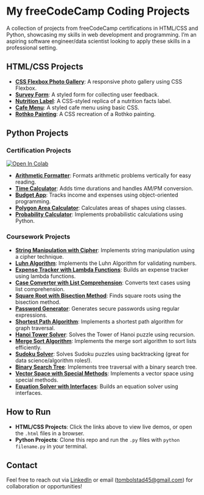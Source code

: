 # My freeCodeCamp Coding Projects

A collection of projects from freeCodeCamp certifications in HTML/CSS and Python, showcasing my skills in web development and programming. I’m an aspiring software engineer/data scientist looking to apply these skills in a professional setting.

## HTML/CSS Projects
- **[CSS Flexbox Photo Gallery](https://thomasbolstad.github.io/Coding-Projects/HTML%20Responsive%20Web%20Design/CSS%20Flexbox%20Photo%20Gallery/CSS%20Flexbox%20Photo%20Gallery.html)**: A responsive photo gallery using CSS Flexbox.
- **[Survey Form](https://thomasbolstad.github.io/Coding-Projects/HTML%20Responsive%20Web%20Design/Survey%20Form%20Project/Survey%20Form.html)**: A styled form for collecting user feedback.
- **[Nutrition Label](https://thomasbolstad.github.io/Coding-Projects/HTML%20Responsive%20Web%20Design/Nutrition%20Label/Nutrition%20Label.html)**: A CSS-styled replica of a nutrition facts label.
- **[Cafe Menu](https://thomasbolstad.github.io/Coding-Projects/HTML%20Responsive%20Web%20Design/Cafe%20Menu/Basic%20CSS%20Cafe%20Menu.html)**: A styled cafe menu using basic CSS.
- **[Rothko Painting](https://thomasbolstad.github.io/Coding-Projects/HTML%20Responsive%20Web%20Design/Rothko%20Painting/Rothko%20Painting.html)**: A CSS recreation of a Rothko painting.

## Python Projects

### Certification Projects
[![Open In Colab](https://colab.research.google.com/assets/colab-badge.svg)](https://github.com/ThomasBolstad/Coding-Projects/blob/main/Scientific%20Computing%20w%20Python%20Certification/1.%20Arithmetic%20Formatter%20Project/Arithmetic%20Formatter%20Project.ipynb)
- **[Arithmetic Formatter](Scientific%20Computing%20w%20Python%20Certification/1.%20Arithmetic%20Formatter%20Project/1.%20Arithmetic%20Formatter%20Project.py)**: Formats arithmetic problems vertically for easy reading.
- **[Time Calculator](Scientific%20Computing%20w%20Python%20Certification/2.%20Time%20Calculator%20Project/Time%20Calculator%20Project.py)**: Adds time durations and handles AM/PM conversion.
- **[Budget App](Scientific%20Computing%20w%20Python%20Certification/3.%20Build%20a%20Budget%20App%20Project/Build%20a%20Budget%20App%20Project.py)**: Tracks income and expenses using object-oriented programming.
- **[Polygon Area Calculator](Scientific%20Computing%20w%20Python%20Certification/4.%20Build%20a%20Polygon%20Area%20Calculator%20Project)**: Calculates areas of shapes using classes.
- **[Probability Calculator](Scientific%20Computing%20w%20Python%20Certification/5.%20Build%20a%20Probability%20Calculator%20Project)**: Implements probabilistic calculations using Python.

### Coursework Projects
- **[String Manipulation with Cipher](Scientific%20Computing%20w%20Python%20Certification/1.%20Arithmetic%20Formatter%20Project/Coursework/String%20Manipulation%20w%20Cipher.py)**: Implements string manipulation using a cipher technique.
- **[Luhn Algorithm](Scientific%20Computing%20w%20Python%20Certification/1.%20Arithmetic%20Formatter%20Project/Coursework/Luhn%20Algorithm.py)**: Implements the Luhn Algorithm for validating numbers.
- **[Expense Tracker with Lambda Functions](Scientific%20Computing%20w%20Python%20Certification/2.%20Time%20Calculator%20Project/Coursework/Lambda%20Function%20Expense%20Calculator.py)**: Builds an expense tracker using lambda functions.
- **[Case Converter with List Comprehension](Scientific%20Computing%20w%20Python%20Certification/2.%20Time%20Calculator%20Project/Coursework/List%20Comprehension%20Case%20Converter%20Program.py)**: Converts text cases using list comprehension.
- **[Square Root with Bisection Method](Scientific%20Computing%20w%20Python%20Certification/1.%20Arithmetic%20Formatter%20Project/Coursework/Bisection%20Method%20-%20Finding%20SQ%20Root%20of%20a%20Number.py)**: Finds square roots using the bisection method.
- **[Password Generator](Scientific%20Computing%20w%20Python%20Certification/Coursework/Password%20Generator.py)**: Generates secure passwords using regular expressions.
- **[Shortest Path Algorithm](Scientific%20Computing%20w%20Python%20Certification/Coursework/Shortest%20Path%20Algorithm.py)**: Implements a shortest path algorithm for graph traversal.
- **[Hanoi Tower Solver](Scientific%20Computing%20w%20Python%20Certification/Coursework/Solve%20Hanoi%20Tower%20Problem.py)**: Solves the Tower of Hanoi puzzle using recursion.
- **[Merge Sort Algorithm](Scientific%20Computing%20w%20Python%20Certification/2.%20Time%20Calculator%20Project/Coursework/Learn%20Data%20Structures%20by%20Building%20Merge%20Sort%20Algorithm.py)**: Implements the merge sort algorithm to sort lists efficiently.
- **[Sudoku Solver](Scientific%20Computing%20w%20Python%20Certification/3.%20Build%20a%20Budget%20App%20Project/Coursework/Learn%20Classes%20and%20Objects%20by%20Building%20a%20Sudoku%20Solver.py)**: Solves Sudoku puzzles using backtracking (great for data science/algorithm roles!).
- **[Binary Search Tree](Scientific%20Computing%20w%20Python%20Certification/3.%20Build%20a%20Budget%20App%20Project/Coursework/Learn%20Tree%20Traversal%20by%20Building%20a%20Binary%20Search%20Tree.py)**: Implements tree traversal with a binary search tree.
- **[Vector Space with Special Methods](Scientific%20Computing%20w%20Python%20Certification/4.%20Build%20a%20Polygon%20Area%20Calculator%20Project/Coursework/Learn%20Special%20Methods%20by%20Building%20a%20Vector%20Space.py)**: Implements a vector space using special methods.
- **[Equation Solver with Interfaces](Scientific%20Computing%20w%20Python%20Certification/4.%20Build%20a%20Polygon%20Area%20Calculator%20Project/Coursework/Learn%20Interfaces%20by%20Building%20an%20Equation%20Solver.py)**: Builds an equation solver using interfaces.

## How to Run
- **HTML/CSS Projects**: Click the links above to view live demos, or open the `.html` files in a browser.
- **Python Projects**: Clone this repo and run the `.py` files with `python filename.py` in your terminal.

## Contact
Feel free to reach out via [LinkedIn](https://www.linkedin.com/in/thomas-bolstad-647049139/) or email (tombolstad45@gmail.com) for collaboration or opportunities!
